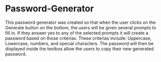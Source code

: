 # Password-Generator

This password generator was created so that when the user clicks on the Generate button on the bottom, the users will be given several prompts to fill in. If they answer yes to any of the selected prompts it will create a password based on those criterias. These criterias include: Uppercase, Lowercase, numbers, and special characters. The password will then be displayed inside the textbox allow the users to copy their new generated password. 
